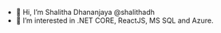 - 👋 Hi, I’m Shalitha Dhananjaya @shalithadh
- 👀 I’m interested in .NET CORE, ReactJS, MS SQL and Azure.

<!---
shalithadh/shalithadh is a ✨ special ✨ repository because its `README.md` (this file) appears on your GitHub profile.
You can click the Preview link to take a look at your changes.
--->

